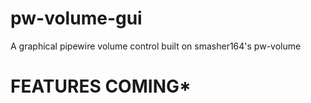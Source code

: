 # pw-volume-gui
A graphical pipewire volume control built on smasher164's pw-volume

# ******FEATURES COMING*******
